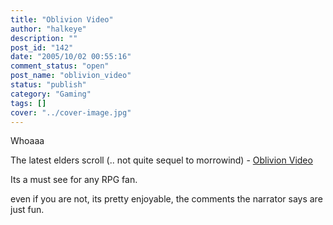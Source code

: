 ```yaml
---
title: "Oblivion Video"
author: "halkeye"
description: ""
post_id: "142"
date: "2005/10/02 00:55:16"
comment_status: "open"
post_name: "oblivion_video"
status: "publish"
category: "Gaming"
tags: []
cover: "../cover-image.jpg"
---
```


Whoaaa

The latest elders scroll (.. not quite sequel to morrowind) - [Oblivion Video](https://files.filefront.com/Oblivion20minGameplayavi/;4201955;;/fileinfo.html)

Its a must see for any RPG fan.

even if you are not, its pretty enjoyable, the comments the narrator says are just fun.
